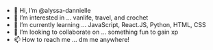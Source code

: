 - 👋 Hi, I’m @alyssa-dannielle
- 👀 I’m interested in ... vanlife, travel, and crochet
- 🌱 I’m currently learning ... JavaScript, React.JS, Python, HTML, CSS
- 💞️ I’m looking to collaborate on ... something fun to gain xp
- 📫 How to reach me ... dm me anywhere!

<!---
alyssa-dannielle/alyssa-dannielle is a ✨ special ✨ repository because its `README.md` (this file) appears on your GitHub profile.
You can click the Preview link to take a look at your changes.
--->
